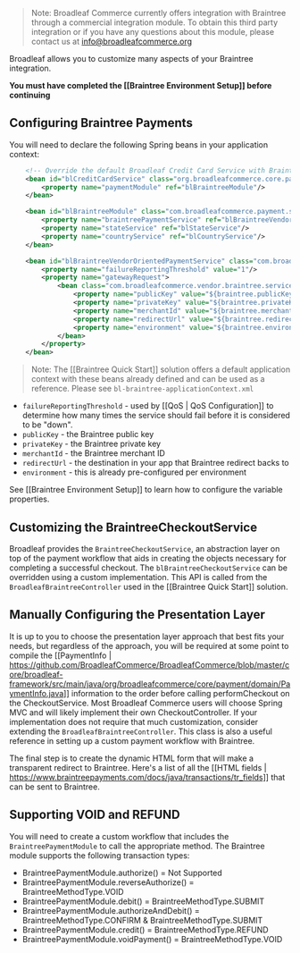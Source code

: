 > Note: Broadleaf Commerce currently offers integration with Braintree through a commercial integration module. To obtain this third party integration or if you have any questions about this module, please contact us at info@broadleafcommerce.org

Broadleaf allows you to customize many aspects of your Braintree integration.

**You must have completed the [[Braintree Environment Setup]] before continuing**

## Configuring Braintree Payments

You will need to declare the following Spring beans in your application context:

```xml
    <!-- Override the default Broadleaf Credit Card Service with Braintree -->
    <bean id="blCreditCardService" class="org.broadleafcommerce.core.payment.service.PaymentServiceImpl">
        <property name="paymentModule" ref="blBraintreeModule"/>
    </bean>

    <bean id="blBraintreeModule" class="com.broadleafcommerce.payment.service.module.BraintreePaymentModule">
        <property name="braintreePaymentService" ref="blBraintreeVendorOrientedPaymentService"/>
        <property name="stateService" ref="blStateService"/>
        <property name="countryService" ref="blCountryService"/>
    </bean>

    <bean id="blBraintreeVendorOrientedPaymentService" class="com.broadleafcommerce.vendor.braintree.service.payment.BraintreePaymentServiceImpl">
        <property name="failureReportingThreshold" value="1"/>
        <property name="gatewayRequest">
            <bean class="com.broadleafcommerce.vendor.braintree.service.payment.BraintreeGatewayRequestImpl">
                <property name="publicKey" value="${braintree.publicKey}"/>
                <property name="privateKey" value="${braintree.privateKey}"/>
                <property name="merchantId" value="${braintree.merchantId}"/>
                <property name="redirectUrl" value="${braintree.redirectUrl}"/>
                <property name="environment" value="${braintree.environment}"/>
            </bean>
        </property>
    </bean>
```
> Note: The [[Braintree Quick Start]] solution offers a default application context with these beans already defined and can be used as a reference. Please see `bl-braintree-applicationContext.xml`

* `failureReportingThreshold` - used by [[QoS | QoS Configuration]] to determine how many times the service should fail before it is considered to be "down".
* `publicKey` - the Braintree public key
* `privateKey` - the Braintree private key
* `merchantId` - the Braintree merchant ID
* `redirectUrl` - the destination in your app that Braintree redirect backs to
* `environment` - this is already pre-configured per environment

See [[Braintree Environment Setup]] to learn how to configure the variable properties.

## Customizing the BraintreeCheckoutService

Broadleaf provides the `BraintreeCheckoutService`, an abstraction layer on top of the payment workflow that aids in creating
the objects necessary for completing a successful checkout. The `blBraintreeCheckoutService` can be overridden using a custom implementation.
This API is called from the `BroadleafBraintreeController` used in the [[Braintree Quick Start]] solution.

## Manually Configuring the Presentation Layer

It is up to you to choose the presentation layer approach that best fits your needs, but regardless of the approach, 
you will be required at some point to compile the [[PaymentInfo | https://github.com/BroadleafCommerce/BroadleafCommerce/blob/master/core/broadleaf-framework/src/main/java/org/broadleafcommerce/core/payment/domain/PaymentInfo.java]] information 
to the order before calling performCheckout on the CheckoutService. 
Most Broadleaf Commerce users will choose Spring MVC and will likely implement their own CheckoutController. 
If your implementation does not require that much customization, consider extending the `BroadleafBraintreeController`.
This class is also a useful reference in setting up a custom payment workflow with Braintree.

The final step is to create the dynamic HTML form that will make a transparent redirect to Braintree.
Here's a list of all the [[HTML fields | https://www.braintreepayments.com/docs/java/transactions/tr_fields]] that can be sent to Braintree.

## Supporting VOID and REFUND

You will need to create a custom workflow that includes the `BraintreePaymentModule` to call the appropriate method.
The Braintree module supports the following transaction types: 

* BraintreePaymentModule.authorize() = Not Supported
* BraintreePaymentModule.reverseAuthorize() = BraintreeMethodType.VOID
* BraintreePaymentModule.debit() = BraintreeMethodType.SUBMIT
* BraintreePaymentModule.authorizeAndDebit() = BraintreeMethodType.CONFIRM & BraintreeMethodType.SUBMIT
* BraintreePaymentModule.credit() = BraintreeMethodType.REFUND
* BraintreePaymentModule.voidPayment() = BraintreeMethodType.VOID
